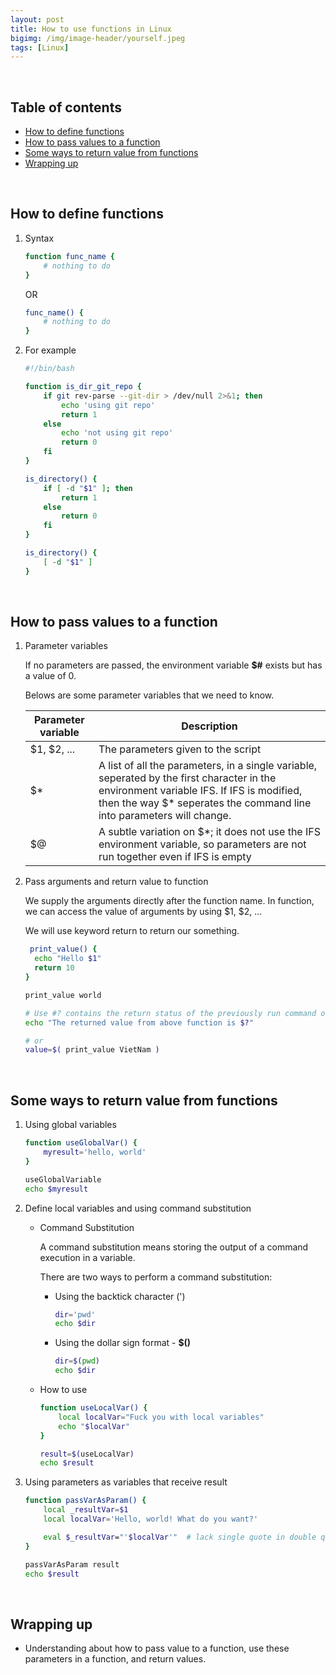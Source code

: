 ```yaml
---
layout: post
title: How to use functions in Linux
bigimg: /img/image-header/yourself.jpeg
tags: [Linux]
---
```





<br>

## Table of contents
- [How to define functions](#how-to-define-functions)
- [How to pass values to a function](#how-to-pass-values-to-a-function)
- [Some ways to return value from functions](#some-ways-to-return-value-from-functions)
- [Wrapping up](#wrapping-up)

<br>

## How to define functions

1. Syntax

    ```bash
    function func_name {
        # nothing to do
    }
    ```

    OR

    ```bash
    func_name() {
        # nothing to do
    }
    ```

2. For example

    ```bash
    #!/bin/bash

    function is_dir_git_repo {
        if git rev-parse --git-dir > /dev/null 2>&1; then
            echo 'using git repo'
            return 1
        else
            echo 'not using git repo'
            return 0
        fi 
    }

    is_directory() {
        if [ -d "$1" ]; then
            return 1
        else
            return 0
        fi
    }

    is_directory() {
        [ -d "$1" ]
    }
    ```

<br>

## How to pass values to a function

1. Parameter variables

    If no parameters are passed, the environment variable **$#** exists but has a value of 0.

    Belows are some parameter variables that we need to know.

    |    Parameter variable      |                 Description             |
    | -------------------------- | --------------------------------------- |
    | $1, $2, ...                | The parameters given to the script      |
    | $*                         | A list of all the parameters, in a single variable, seperated by the first character in the environment variable IFS. If IFS is modified, then the way $* seperates the command line into parameters will change. |
    | $@                         | A subtle variation on $*; it does not use the IFS environment variable, so parameters are not run together even if IFS is empty |

2. Pass arguments and return value to function

    We supply the arguments directly after the function name. In function, we can access the value of arguments by using $1, $2, ...

    We will use keyword return to return our something.

    ```bash
     print_value() {
      echo "Hello $1"
      return 10
    }

    print_value world

    # Use #? contains the return status of the previously run command or function.
    echo "The returned value from above function is $?"

    # or
    value=$( print_value VietNam )
    ```

<br>

## Some ways to return value from functions

1. Using global variables

    ```bash
    function useGlobalVar() {
        myresult='hello, world'
    }

    useGlobalVariable
    echo $myresult
    ```

2. Define local variables and using command substitution

    - Command Substitution

        A command substitution means storing the output of a command execution in a variable.

        There are two ways to perform a command substitution:
        - Using the backtick character (')

            ```bash
            dir='pwd'
            echo $dir
            ```

        - Using the dollar sign format - **$()**

            ```bash
            dir=$(pwd)
            echo $dir
            ```

    - How to use

        ```bash
        function useLocalVar() {
            local localVar="Fuck you with local variables"
            echo "$localVar"
        }

        result=$(useLocalVar)
        echo $result 
        ```

3. Using parameters as variables that receive result

    ```bash
    function passVarAsParam() {
        local _resultVar=$1
        local localVar='Hello, world! What do you want?'

        eval $_resultVar="'$localVar'"  # lack single quote in double quote string --> it is not working.
    }

    passVarAsParam result
    echo $result
    ```

<br>

## Wrapping up

- Understanding about how to pass value to a function, use these parameters in a function, and return values. 

